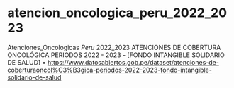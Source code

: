 # atencion_oncologica_peru_2022_2023
Atenciones_Oncologicas _Peru_ 2022_2023
ATENCIONES DE COBERTURA ONCOLÓGICA PERIODOS 2022 - 2023 -
[FONDO INTANGIBLE SOLIDARIO DE SALUD]
• https://www.datosabiertos.gob.pe/dataset/atenciones-de-coberturaoncol%C3%B3gica-periodos-2022-2023-fondo-intangible-solidario-de-salud
